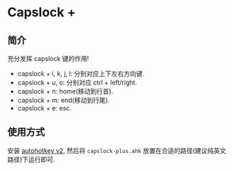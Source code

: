 # Capslock +

## 简介

充分发挥 capslock 键的作用!

* capslock + i, k, j, l: 分别对应上下左右方向键.
* capslock + u, o: 分别对应 ctrl + left/right.
* capslock + n: home(移动到行首).
* capslock + m: end(移动到行尾).
* capslock + e: esc.

## 使用方式

安装 [autohotkey v2](https://www.autohotkey.com/), 然后将 `capslock-plus.ahk` 放置在合适的路径(建议纯英文路径)下运行即可.